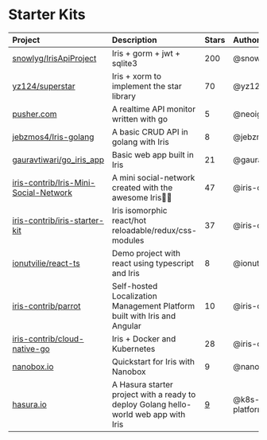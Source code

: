 # Starter Kits

| Project | Description | Stars | Author |
| :--- | :--- | :--- | :--- |
| [snowlyg/IrisApiProject](https://bit.ly/2IaL1R6) | Iris + gorm + jwt + sqlite3 | 200 | @snowlyg |
| [yz124/superstar](https://bit.ly/2WF4ZfK) | Iris + xorm to implement the star library | 70 | @yz124 |
| [pusher.com](https://pusher.com/tutorials/monitor-api-go) | A realtime API monitor written with go | 5 | @neoighodaro |
| [jebzmos4/Iris-golang](https://bit.ly/2XFyESo) | A basic CRUD API in golang with Iris | 8 | @jebzmos4 |
| [gauravtiwari/go_iris_app](https://bit.ly/2XFVYQ4) | Basic web app built in Iris | 21 | @gauravtiwari |
| [iris-contrib/Iris-Mini-Social-Network](https://bit.ly/2KJvZn7) | A mini social-network created with the awesome Iris💖💖 | 47 | @iris-contrib |
| [iris-contrib/iris-starter-kit](https://bit.ly/2ReoGoH) | Iris isomorphic react/hot reloadable/redux/css-modules | 37 | @iris-contrib |
| [ionutvilie/react-ts](https://bit.ly/2wZA52B) | Demo project with react using typescript and Iris | 8 | @ionutvilie |
| [iris-contrib/parrot](https://bit.ly/2F9iYzM) | Self-hosted Localization Management Platform built with Iris and Angular | 10 | @iris-contrib |
| [iris-contrib/cloud-native-go](https://bit.ly/2WGlXKL) | Iris + Docker and Kubernetes | 28 | @iris-contrib |
| [nanobox.io](https://bit.ly/2wMkdjG) | Quickstart for Iris with Nanobox | 9 | @nanobox-io |
| [hasura.io](https://bit.ly/2Kfdsjf) | A Hasura starter project with a ready to deploy Golang hello-world web app with Iris | [9](https://github.com/k8s-platform-hub/hello-golang-iris) | @k8s-platform-hub |

